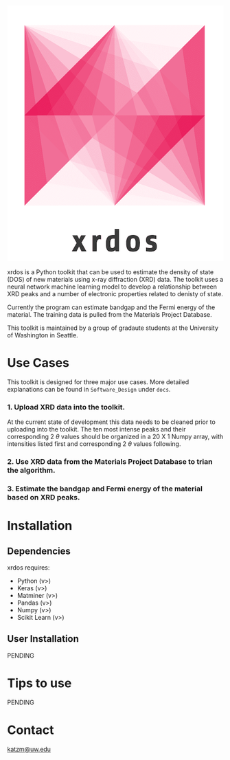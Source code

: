 <p align="center">
  <img src=logo.png>
</p>



xrdos is a Python toolkit that can be used to estimate the density of state (DOS) of new materials using x-ray diffraction (XRD) data. The toolkit uses a neural network machine learning model to develop a relationship between XRD peaks and a number of electronic properties related to denisty of state. 

Currently the program can estimate bandgap and the Fermi energy of the material. The training data is pulled from the Materials Project Database. 



This toolkit is maintained by a group of gradaute students at the University of Washington in Seattle. 

# Use Cases
This toolkit is designed for three major use cases. More detailed explanations can be found in `Software_Design` under `docs`. 
### 1. Upload XRD data into the toolkit. 
 At the current state of development this data needs to be cleaned prior to uploading into the toolkit. The ten most intense peaks and their corresponding 2 $\theta$ values should be organized in a 20 X 1 Numpy array, with intensities listed first and corresponding 2 $\theta$ values following. 
    
### 2. Use XRD data from the Materials Project Database to trian the algorithm.

### 3. Estimate the bandgap and Fermi energy of the material based on XRD peaks. 

# Installation
## Dependencies

xrdos requires:
 
* Python (v>)
* Keras (v>)
* Matminer (v>)
* Pandas (v>)
* Numpy (v>)
* Scikit Learn (v>)


## User Installation
PENDING

# Tips to use
PENDING

# Contact

katzm@uw.edu
